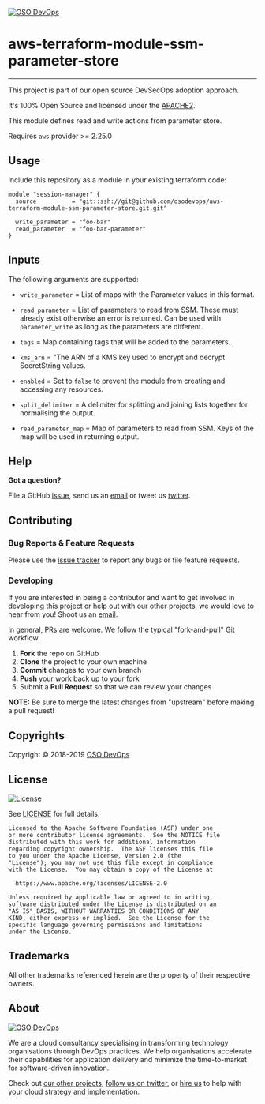 [![OSO DevOps][logo]](https://osodevops.io)

# aws-terraform-module-ssm-parameter-store
---

This project is part of our open source DevSecOps adoption approach. 

It's 100% Open Source and licensed under the [APACHE2](LICENSE).

This module defines read and write actions from parameter store.

Requires `aws` provider >= 2.25.0

## Usage

Include this repository as a module in your existing terraform code:
```hcl
module "session-manager" {
  source          = "git::ssh://git@github.com/osodevops/aws-terraform-module-ssm-parameter-store.git.git"
  
  write_parameter = "foo-bar"
  read_parameter  = "foo-bar-parameter"
}
```

## Inputs

The following arguments are supported:

* `write_parameter` =  List of maps with the Parameter values in this format.

* `read_parameter` = List of parameters to read from SSM. These must already exist otherwise an error is returned. Can be used with `parameter_write` as long as the parameters are different.

* `tags` = Map containing tags that will be added to the parameters.

* `kms_arn` = "The ARN of a KMS key used to encrypt and decrypt SecretString values.

* `enabled` = Set to `false` to prevent the module from creating and accessing any resources.

* `split_delimiter` = A delimiter for splitting and joining lists together for normalising the output.

* `read_parameter_map` = Map of parameters to read from SSM. Keys of the map will be used in returning output.

## Help

**Got a question?**

File a GitHub [issue](https://github.com/osodevops/aws-terraform-module-ssm-parameter-store/issues), send us an [email][email] or tweet us [twitter][twitter].

## Contributing

### Bug Reports & Feature Requests

Please use the [issue tracker](https://github.com/osodevops/aws-terraform-module-ssm-parameter-store/issues) to report any bugs or file feature requests.

### Developing

If you are interested in being a contributor and want to get involved in developing this project or help out with our other projects, we would love to hear from you! Shoot us an [email][email].

In general, PRs are welcome. We follow the typical "fork-and-pull" Git workflow.

 1. **Fork** the repo on GitHub
 2. **Clone** the project to your own machine
 3. **Commit** changes to your own branch
 4. **Push** your work back up to your fork
 5. Submit a **Pull Request** so that we can review your changes

**NOTE:** Be sure to merge the latest changes from "upstream" before making a pull request!

## Copyrights

Copyright © 2018-2019 [OSO DevOps](https://osodevops.io)

## License 

[![License](https://img.shields.io/badge/License-Apache%202.0-blue.svg)](https://opensource.org/licenses/Apache-2.0) 

See [LICENSE](LICENSE) for full details.

    Licensed to the Apache Software Foundation (ASF) under one
    or more contributor license agreements.  See the NOTICE file
    distributed with this work for additional information
    regarding copyright ownership.  The ASF licenses this file
    to you under the Apache License, Version 2.0 (the
    "License"); you may not use this file except in compliance
    with the License.  You may obtain a copy of the License at

      https://www.apache.org/licenses/LICENSE-2.0

    Unless required by applicable law or agreed to in writing,
    software distributed under the License is distributed on an
    "AS IS" BASIS, WITHOUT WARRANTIES OR CONDITIONS OF ANY
    KIND, either express or implied.  See the License for the
    specific language governing permissions and limitations
    under the License.

## Trademarks

All other trademarks referenced herein are the property of their respective owners.

## About

[![OSO DevOps][logo]][website]

We are a cloud consultancy specialising in transforming technology organisations through DevOps practices. We help organisations accelerate their capabilities for application delivery and minimize the time-to-market for software-driven innovation. 

Check out [our other projects][github], [follow us on twitter][twitter], or [hire us][hire] to help with your cloud strategy and implementation.

  [logo]: https://osodevops.io/assets/images/logo-purple-b3af53cc.svg
  [website]: https://osodevops.io/
  [github]: https://github.com/orgs/osodevops/
  [hire]: https://osodevops.io/contact/
  [linkedin]: https://www.linkedin.com/company/oso-devops
  [twitter]: https://twitter.com/osodevops
  [email]: https://www.osodevops.io/contact/